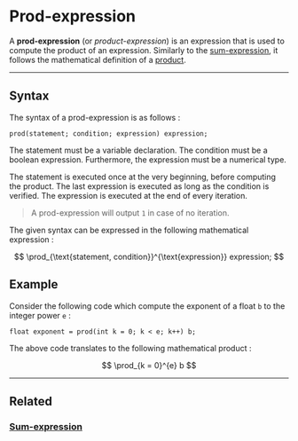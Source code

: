 # Prod-expression
A **prod-expression** (or _product-expression_) is an expression that is used to compute the product of an expression.
Similarly to the [sum-expression](Sum-expression.md), it follows the mathematical definition of a [product](https://en.wikipedia.org/wiki/Product_(mathematics)).


---


## Syntax
The syntax of a prod-expression is as follows :
```poly
prod(statement; condition; expression) expression;
```
The statement must be a variable declaration.
The condition must be a boolean expression.
Furthermore, the expression must be a numerical type.

The statement is executed once at the very beginning, before computing the product.
The last expression is executed as long as the condition is verified.
The expression is executed at the end of every iteration.

> A prod-expression will output `1` in case of no iteration.

The given syntax can be expressed in the following mathematical expression :

$$ \prod_{\text{statement, condition}}^{\text{expression}} expression; $$


## Example
Consider the following code which compute the exponent of a float `b` to the integer power `e` :
```poly
float exponent = prod(int k = 0; k < e; k++) b;
```

The above code translates to the following mathematical product :

$$ \prod_{k = 0}^{e} b $$


---


## Related
### [Sum-expression](Sum-expression.md)